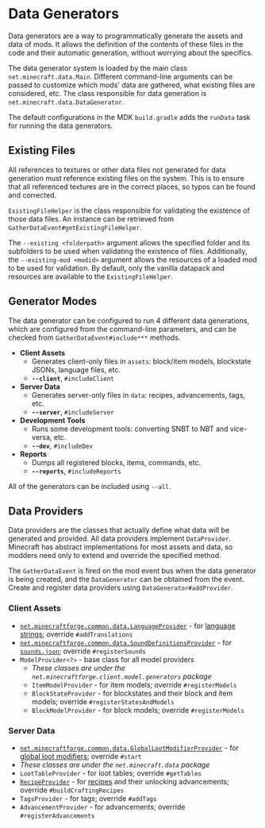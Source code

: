 Data Generators
===============

Data generators are a way to programmatically generate the assets and data of mods. It allows the definition of the contents of these files in the code and their automatic generation, without worrying about the specifics.

The data generator system is loaded by the main class `net.minecraft.data.Main`. Different command-line arguments can be passed to customize which mods' data are gathered, what existing files are considered, etc. The class responsible for data generation is `net.minecraft.data.DataGenerator`.

The default configurations in the MDK `build.gradle` adds the `runData` task for running the data generators.

Existing Files
--------------
All references to textures or other data files not generated for data generation must reference existing files on the system. This is to ensure that all referenced textures are in the correct places, so typos can be found and corrected. 

`ExistingFileHelper` is the class responsible for validating the existence of those data files. An instance can be retrieved from  `GatherDataEvent#getExistingFileHelper`.

The `--existing <folderpath>` argument allows the specified folder and its subfolders to be used when validating the existence of files. Additionally, the `--existing-mod <modid>` argument allows the resources of a loaded mod to be used for validation. By default, only the vanilla datapack and resources are available to the `ExistingFileHelper`.

Generator Modes
---------------

The data generator can be configured to run 4 different data generations, which are configured from the command-line parameters, and can be checked from `GatherDataEvent#include***` methods.

* __Client Assets__
  * Generates client-only files in `assets`: block/item models, blockstate JSONs, language files, etc.
  * __`--client`__, `#includeClient`
* __Server Data__
  * Generates server-only files in `data`: recipes, advancements, tags, etc.
  * __`--server`__, `#includeServer`
* __Development Tools__
  * Runs some development tools: converting SNBT to NBT and vice-versa, etc.
  * __`--dev`__, `#includeDev`
* __Reports__
  * Dumps all registered blocks, items, commands, etc.
  * __`--reports`__, `#includeReports`

All of the generators can be included using `--all`.

Data Providers
--------------

Data providers are the classes that actually define what data will be generated and provided. All data providers implement `DataProvider`. Minecraft has abstract implementations for most assets and data, so modders need only to extend and override the specified method.

The `GatherDataEvent` is fired on the mod event bus when the data generator is being created, and the `DataGenerator` can be obtained from the event. Create and register data providers using `DataGenerator#addProvider`.

### Client Assets
* [`net.minecraftforge.common.data.LanguageProvider`][langgen] - for [language strings][lang]; override `#addTranslations`
* [`net.minecraftforge.common.data.SoundDefinitionsProvider`][soundgen] - for [`sounds.json`][sounds]; override `#registerSounds`
* `ModelProvider<?>` - base class for all model providers
  * _These classes are under the `net.minecraftforge.client.model.generators` package_
  * `ItemModelProvider` - for item models; override `#registerModels`
  * `BlockStateProvider` - for blockstates and their block and item models; override `#registerStatesAndModels`
  * `BlockModelProvider` - for block models; override `#registerModels`

### Server Data
* [`net.minecraftforge.common.data.GlobalLootModifierProvider`][glmgen] - for [global loot modifiers][glm]; override `#start`
* _These classes are under the `net.minecraft.data` package_
* `LootTableProvider` - for loot tables; override `#getTables`
* [`RecipeProvider`][recipegen] - for [recipes] and their unlocking advancements; override `#buildCraftingRecipes`
* `TagsProvider` - for tags; override `#addTags`
* `AdvancementProvider` - for advancements; override `#registerAdvancements`

[langgen]: ./client/localization.md
[lang]: https://minecraft.fandom.com/wiki/Language
[soundgen]: ./client/sounds.md
[sounds]: https://minecraft.fandom.com/wiki/Sounds.json
[glmgen]: ./server/glm.md
[glm]: ../resources/server/glm.md
[recipegen]: ./server/recipes.md
[recipes]: ../resources/server/recipes/index.md
